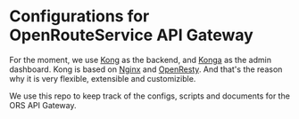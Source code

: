 # Configurations for OpenRouteService API Gateway

For the moment, we use [Kong](https://getkong.org) as the backend, and
[Konga](https://github.com/pantsel/konga) as the admin dashboard. Kong is
based on [Nginx](http://nginx.org/) and [OpenResty](https://openresty.org). And that's the reason why it is very flexible,
extensible and customizible. 

We use this repo to keep track of the configs, scripts and documents for the ORS API
Gateway.
